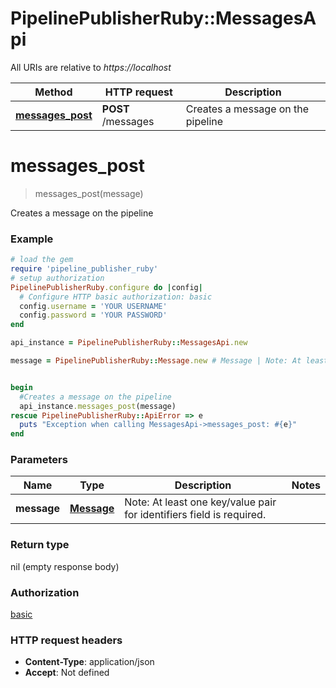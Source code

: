 # PipelinePublisherRuby::MessagesApi

All URIs are relative to *https://localhost*

Method | HTTP request | Description
------------- | ------------- | -------------
[**messages_post**](MessagesApi.md#messages_post) | **POST** /messages | Creates a message on the pipeline


# **messages_post**
> messages_post(message)

Creates a message on the pipeline

### Example
```ruby
# load the gem
require 'pipeline_publisher_ruby'
# setup authorization
PipelinePublisherRuby.configure do |config|
  # Configure HTTP basic authorization: basic
  config.username = 'YOUR USERNAME'
  config.password = 'YOUR PASSWORD'
end

api_instance = PipelinePublisherRuby::MessagesApi.new

message = PipelinePublisherRuby::Message.new # Message | Note: At least one key/value pair for identifiers field is required.


begin
  #Creates a message on the pipeline
  api_instance.messages_post(message)
rescue PipelinePublisherRuby::ApiError => e
  puts "Exception when calling MessagesApi->messages_post: #{e}"
end
```

### Parameters

Name | Type | Description  | Notes
------------- | ------------- | ------------- | -------------
 **message** | [**Message**](Message.md)| Note: At least one key/value pair for identifiers field is required. | 

### Return type

nil (empty response body)

### Authorization

[basic](../README.md#basic)

### HTTP request headers

 - **Content-Type**: application/json
 - **Accept**: Not defined



